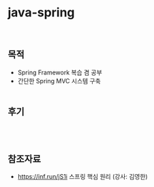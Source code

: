 # java-spring
<br>

## 목적
- Spring Framework 복습 겸 공부 
- 간단한 Spring MVC 시스템 구축
<br><br>

## 후기
<br><br>


## 참조자료
- https://inf.run/jS1i 스프링 핵심 원리 (강사: 김영한)
